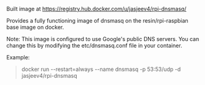 Built image at https://registry.hub.docker.com/u/jasjeev4/rpi-dnsmasq/

Provides a fully functioning image of dnsmasq on the resin/rpi-raspbian base image on docker.

Note: This image is configured to use Google's public DNS servers. You can change this by modifying the etc/dnsmasq.conf file in your container.

Example:

>docker run --restart=always --name dnsmasq -p 53:53/udp -d jasjeev4/rpi-dnsmasq
